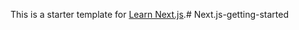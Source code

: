 This is a starter template for [Learn Next.js](https://nextjs.org/learn).#   N e x t . j s - g e t t i n g - s t a r t e d  
 
